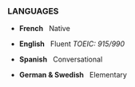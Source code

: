 ### LANGUAGES

- **French** &nbsp; Native

- **English** &nbsp; Fluent
  *TOEIC: 915/990*

- **Spanish** &nbsp; Conversational

- **German & Swedish** &nbsp; Elementary
